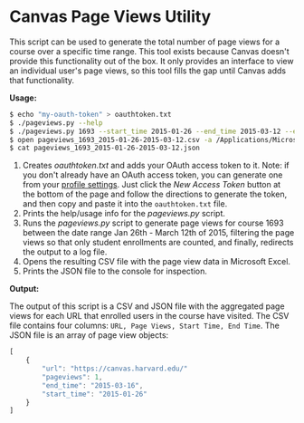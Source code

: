 # Canvas Page Views Utility

This script can be used to generate the total number of page views for a course over a specific time range. This tool exists because Canvas doesn't provide this functionality out of the box. It only provides an interface to view an individual user's page views, so this tool fills the gap until Canvas adds that functionality. 

**Usage:**

```sh
$ echo "my-oauth-token" > oauthtoken.txt
$ ./pageviews.py --help
$ ./pageviews.py 1693 --start_time 2015-01-26 --end_time 2015-03-12 --enrollment_types StudentEnrollment >log.txt 2>&1
$ open pageviews_1693_2015-01-26-2015-03-12.csv -a /Applications/Microsoft\ Office\ 2011/Microsoft\ Excel.app/
$ cat pageviews_1693_2015-01-26-2015-03-12.json
```

1. Creates *oauthtoken.txt* and adds your OAuth access token to it. Note: if you don't already have an OAuth access token, you can generate one from your [profile settings](https://canvas.harvard.edu/profile/settings). Just click the *New Access Token* button at the bottom of the page and follow the directions to generate the token, and then copy and paste it into the ```oauthtoken.txt``` file.
2. Prints the help/usage info for the *pageviews.py* script.
3. Runs the *pageviews.py* script to generate page views for course 1693 between the date range Jan 26th - March 12th of 2015, filtering the page views so that only student enrollments are counted, and finally, redirects the output to a log file.
4. Opens the resulting CSV file with the page view data in Microsoft Excel.
5. Prints the JSON file to the console for inspection. 

**Output:**

The output of this script is a CSV and JSON file with the aggregated page views for each URL that enrolled users in the course have visited. The CSV file contains four columns: ```URL, Page Views, Start Time, End Time```. The JSON file is an array of page view objects:

```javascript
[
    {  
        "url": "https://canvas.harvard.edu/"
        "pageviews": 1,
        "end_time": "2015-03-16",
        "start_time": "2015-01-26"
    }
]
```

